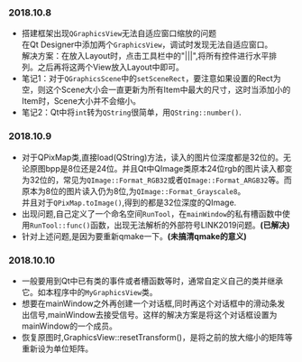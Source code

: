 ### 2018.10.8 
- 搭建框架出现```QGraphicsView```无法自适应窗口缩放的问题   
在Qt Designer中添加两个```GraphicsView```，调试时发现无法自适应窗口。   
解决方案：在放入Layout时，点击工具栏中的"|||",将所有控件进行水平排列。之后再将这两个View放入Layout中即可。
- 笔记1：对于```QGraphicsScene```中的```setSceneRect```，要注意如果设置的Rect为空，则这个Scene大小会一直更新为所有Item中最大的尺寸，这时当添加小的Item时，Scene大小并不会缩小。
- 笔记2：Qt中将```int```转为```QString```很简单，用```QString::number()```.

### 2018.10.9
- 对于QPixMap类,直接load(QString)方法，读入的图片位深度都是32位的。无论原图bpp是8位还是24位。并且Qt中QImage类原本24位rgb的图片读入都变为32位的，常见为```QImage::Format_RGB32```或者```QImage::Format_ARGB32```等。而原本为8位的图片读入仍为8位,为```QImage::Format_Grayscale8```。    
并且对于```QPixMap.toImage()```,得到的都是32位深度的QImage.   
- 出现问题,自己定义了一个命名空间```RunTool```，在```mainWindow```的私有槽函数中使用```RunTool::func()```函数，出现无法解析的外部符号LINK2019问题。**(已解决)**
- 针对上述问题,是因为要重新qmake一下。**(未搞清qmake的意义)**
### 2018.10.10
- 一般要用到Qt中已有类的事件或者槽函数等时，通常自定义自己的类并继承它。如本程序中的```MyGraphicsView```类。   
- 想要在mainWindow之外再创建一个对话框,同时再这个对话框中的滑动条发出信号,mainWindow去接受信号。这样的解决方案是将这个对话框设置为mainWindow的一个成员。   
- 恢复原图时,GraphicsView::resetTransform()，是将之前的放大缩小的矩阵等重新设为单位矩阵。